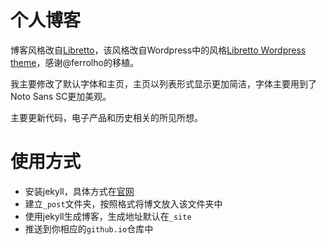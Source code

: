 # 个人博客

博客风格改自[Libretto](https://ferrolho.github.io/jekyll-theme-libretto)，该风格改自Wordpress中的风格[Libretto Wordpress theme](https://wordpress.org/themes/libretto/)，感谢@ferrolho的移植。

我主要修改了默认字体和主页，主页以列表形式显示更加简洁，字体主要用到了Noto Sans SC更加美观。

主要更新代码，电子产品和历史相关的所见所想。

# 使用方式

+ 安装jekyll，具体方式在[官网](https://jekyllrb.com)
+ 建立`_post`文件夹，按照格式将博文放入该文件夹中
+ 使用jekyll生成博客，生成地址默认在`_site`
+ 推送到你相应的`github.io`仓库中
